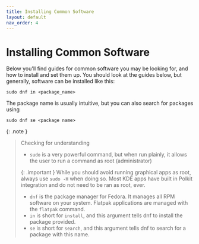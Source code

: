 ```yaml
---
title: Installing Common Software
layout: default
nav_order: 4
---
```

# Installing Common Software

Below you'll find guides for common software you may be looking for, and how to install and set them up.
You should look at the guides below, but generally, software can be installed like this:
```
sudo dnf in <package_name>
```
The package name is usually intuitive, but you can also search for packages using
```
sudo dnf se <package name>
```

{: .note }
> Checking for understanding
> - `sudo` is a very powerful command, but when run plainly, it allows the user to run a command as root (administrator)
> 
> {: .important }
> While you should avoid running graphical apps as root, always use `sudo -H` when doing so. Most KDE apps have built in Polkit integration and do not need to be ran as root, ever.
> 
> - `dnf` is the package manager for Fedora. It manages all RPM software on your system. Flatpak applications are managed with the `flatpak` command.
> - `in` is short for `install`, and this argument tells dnf to install the package provided.
> - `se` is short for `search`, and this argument tells dnf to search for a package with this name. 
